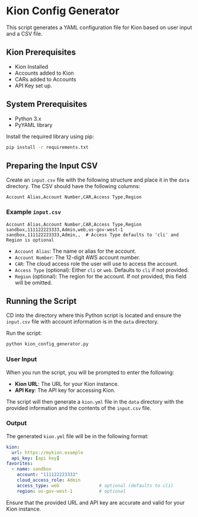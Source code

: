 
# Kion Config Generator

This script generates a YAML configuration file for Kion based on user input and a CSV file.

## Kion Prerequisites

- Kion Installed
- Accounts added to Kion
- CARs added to Accounts
- API Key set up.

## System Prerequisites

- Python 3.x
- PyYAML library

Install the required library using pip:

```sh
pip install -r requirements.txt
```

## Preparing the Input CSV

Create an `input.csv` file with the following structure and place it in the `data` directory. The CSV should have the following columns:

```csv
Account Alias,Account Number,CAR,Access Type,Region
```

### Example `input.csv`

```csv
Account Alias,Account Number,CAR,Access Type,Region
sandbox,111122223333,Admin,web,us-gov-west-1
sandbox,111122223333,Admin,,  # Access Type defaults to 'cli' and Region is optional
```

- `Account Alias`: The name or alias for the account.
- `Account Number`: The 12-digit AWS account number.
- `CAR`: The cloud access role the user will use to access the account.
- `Access Type` (optional): Either `cli` or `web`. Defaults to `cli` if not provided.
- `Region` (optional): The region for the account. If not provided, this field will be omitted.

## Running the Script

CD into the directory where this Python script is located and ensure the `input.csv` file with account information is in the `data` directory.

Run the script:

```sh
python kion_config_generator.py
```

### User Input

When you run the script, you will be prompted to enter the following:

- **Kion URL**: The URL for your Kion instance.
- **API Key**: The API key for accessing Kion.

The script will then generate a `kion.yml` file in the `data` directory with the provided information and the contents of the `input.csv` file.

### Output

The generated `kion.yml` file will be in the following format:

```yaml
kion:
  url: https://mykion.example
  api_key: [api key]
favorites:
  - name: sandbox
    account: "111122223333"
    cloud_access_role: Admin
    access_type: web               # optional (defaults to cli)
    region: us-gov-west-1          # optional
```

Ensure that the provided URL and API key are accurate and valid for your Kion instance.
